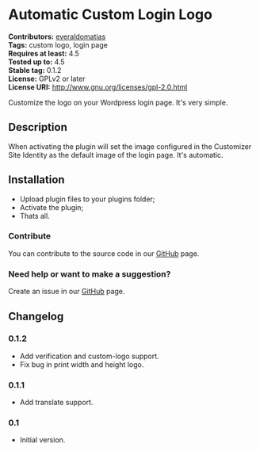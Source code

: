 # Automatic Custom Login Logo #
**Contributors:** [everaldomatias](https://profiles.wordpress.org/everaldomatias)  
**Tags:** custom logo, login page  
**Requires at least:** 4.5  
**Tested up to:** 4.5  
**Stable tag:** 0.1.2  
**License:** GPLv2 or later  
**License URI:** http://www.gnu.org/licenses/gpl-2.0.html  

Customize the logo on your Wordpress login page. It's very simple.

## Description ##

When activating the plugin will set the image configured in the Customizer Site Identity as the default image of the login page. It's automatic.

## Installation ##

- Upload plugin files to your plugins folder;  
- Activate the plugin;  
- Thats all.

### Contribute ###

You can contribute to the source code in our [GitHub](https://github.com/brasadesign/automatic-custom-logo-login) page.

### Need help or want to make a suggestion? ###

Create an issue in our [GitHub](https://github.com/brasadesign/automatic-custom-logo-login/issues) page.

## Changelog ##

### 0.1.2 ###

- Add verification and custom-logo support.
- Fix bug in print width and height logo.

### 0.1.1 ###

- Add translate support.

### 0.1 ###

- Initial version.
